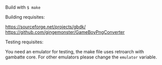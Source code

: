 Build with `$ make`

Building requisites:

https://sourceforge.net/projects/gbdk/
https://github.com/gingemonster/GameBoyPngConverter

Testing requisites:

You need an emulator for testing, the make file uses retroarch with gambatte core.
For other emulators please change the `emulator` variable.
